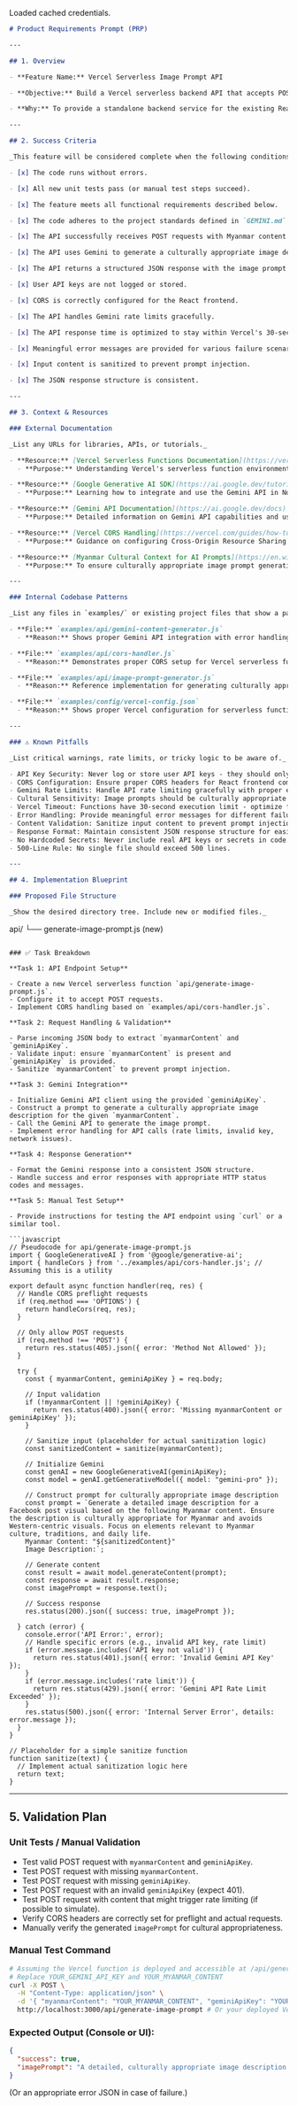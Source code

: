 Loaded cached credentials.
```markdown
# Product Requirements Prompt (PRP)

---

## 1. Overview

- **Feature Name:** Vercel Serverless Image Prompt API

- **Objective:** Build a Vercel serverless backend API that accepts POST requests to generate culturally appropriate image descriptions for Myanmar content using Gemini AI.

- **Why:** To provide a standalone backend service for the existing React frontend to consume, generating detailed, culturally appropriate image prompts for Facebook post visuals.

---

## 2. Success Criteria

_This feature will be considered complete when the following conditions are met:_

- [x] The code runs without errors.

- [x] All new unit tests pass (or manual test steps succeed).

- [x] The feature meets all functional requirements described below.

- [x] The code adheres to the project standards defined in `GEMINI.md`.

- [x] The API successfully receives POST requests with Myanmar content and a Gemini API key.

- [x] The API uses Gemini to generate a culturally appropriate image description.

- [x] The API returns a structured JSON response with the image prompt.

- [x] User API keys are not logged or stored.

- [x] CORS is correctly configured for the React frontend.

- [x] The API handles Gemini rate limits gracefully.

- [x] The API response time is optimized to stay within Vercel's 30-second execution limit.

- [x] Meaningful error messages are provided for various failure scenarios.

- [x] Input content is sanitized to prevent prompt injection.

- [x] The JSON response structure is consistent.

---

## 3. Context & Resources

### External Documentation

_List any URLs for libraries, APIs, or tutorials._

- **Resource:** [Vercel Serverless Functions Documentation](https://vercel.com/docs/concepts/functions/serverless-functions)  
  - **Purpose:** Understanding Vercel's serverless function environment and deployment.

- **Resource:** [Google Generative AI SDK](https://ai.google.dev/tutorials/node_quickstart)  
  - **Purpose:** Learning how to integrate and use the Gemini API in Node.js.

- **Resource:** [Gemini API Documentation](https://ai.google.dev/docs)  
  - **Purpose:** Detailed information on Gemini API capabilities and usage.

- **Resource:** [Vercel CORS Handling](https://vercel.com/guides/how-to-enable-cors)  
  - **Purpose:** Guidance on configuring Cross-Origin Resource Sharing for Vercel functions.

- **Resource:** [Myanmar Cultural Context for AI Prompts](https://en.wikipedia.org/wiki/Culture_of_Myanmar)  
  - **Purpose:** To ensure culturally appropriate image prompt generation.

---

### Internal Codebase Patterns

_List any files in `examples/` or existing project files that show a pattern to follow._

- **File:** `examples/api/gemini-content-generator.js`  
  - **Reason:** Shows proper Gemini API integration with error handling and response formatting for content generation.

- **File:** `examples/api/cors-handler.js`  
  - **Reason:** Demonstrates proper CORS setup for Vercel serverless functions with security considerations.

- **File:** `examples/api/image-prompt-generator.js`  
  - **Reason:** Reference implementation for generating culturally appropriate image prompts using AI.

- **File:** `examples/config/vercel-config.json`  
  - **Reason:** Shows proper Vercel configuration for serverless functions with timeout and environment settings.

---

### ⚠️ Known Pitfalls

_List critical warnings, rate limits, or tricky logic to be aware of._

- API Key Security: Never log or store user API keys - they should only be used for the single request and discarded.
- CORS Configuration: Ensure proper CORS headers for React frontend communication.
- Gemini Rate Limits: Handle API rate limiting gracefully with proper error messages.
- Cultural Sensitivity: Image prompts should be culturally appropriate for Myanmar context - avoid Western-centric visual descriptions.
- Vercel Timeout: Functions have 30-second execution limit - optimize for quick response times.
- Error Handling: Provide meaningful error messages for different failure scenarios (invalid API key, network issues, etc.).
- Content Validation: Sanitize input content to prevent prompt injection attacks.
- Response Format: Maintain consistent JSON response structure for easier frontend integration.
- No Hardcoded Secrets: Never include real API keys or secrets in code. Use `.env` and `.env.example`.
- 500-Line Rule: No single file should exceed 500 lines.

---

## 4. Implementation Blueprint

### Proposed File Structure

_Show the desired directory tree. Include new or modified files._

```
api/
└── generate-image-prompt.js (new)
```

### ✅ Task Breakdown

**Task 1: API Endpoint Setup**

- Create a new Vercel serverless function `api/generate-image-prompt.js`.
- Configure it to accept POST requests.
- Implement CORS handling based on `examples/api/cors-handler.js`.

**Task 2: Request Handling & Validation**

- Parse incoming JSON body to extract `myanmarContent` and `geminiApiKey`.
- Validate input: ensure `myanmarContent` is present and `geminiApiKey` is provided.
- Sanitize `myanmarContent` to prevent prompt injection.

**Task 3: Gemini Integration**

- Initialize Gemini API client using the provided `geminiApiKey`.
- Construct a prompt to generate a culturally appropriate image description for the given `myanmarContent`.
- Call the Gemini API to generate the image prompt.
- Implement error handling for API calls (rate limits, invalid key, network issues).

**Task 4: Response Generation**

- Format the Gemini response into a consistent JSON structure.
- Handle success and error responses with appropriate HTTP status codes and messages.

**Task 5: Manual Test Setup**

- Provide instructions for testing the API endpoint using `curl` or a similar tool.

```javascript
// Pseudocode for api/generate-image-prompt.js
import { GoogleGenerativeAI } from '@google/generative-ai';
import { handleCors } from '../examples/api/cors-handler.js'; // Assuming this is a utility

export default async function handler(req, res) {
  // Handle CORS preflight requests
  if (req.method === 'OPTIONS') {
    return handleCors(req, res);
  }

  // Only allow POST requests
  if (req.method !== 'POST') {
    return res.status(405).json({ error: 'Method Not Allowed' });
  }

  try {
    const { myanmarContent, geminiApiKey } = req.body;

    // Input validation
    if (!myanmarContent || !geminiApiKey) {
      return res.status(400).json({ error: 'Missing myanmarContent or geminiApiKey' });
    }

    // Sanitize input (placeholder for actual sanitization logic)
    const sanitizedContent = sanitize(myanmarContent);

    // Initialize Gemini
    const genAI = new GoogleGenerativeAI(geminiApiKey);
    const model = genAI.getGenerativeModel({ model: "gemini-pro" });

    // Construct prompt for culturally appropriate image description
    const prompt = `Generate a detailed image description for a Facebook post visual based on the following Myanmar content. Ensure the description is culturally appropriate for Myanmar and avoids Western-centric visuals. Focus on elements relevant to Myanmar culture, traditions, and daily life.
    Myanmar Content: "${sanitizedContent}"
    Image Description:`;

    // Generate content
    const result = await model.generateContent(prompt);
    const response = await result.response;
    const imagePrompt = response.text();

    // Success response
    res.status(200).json({ success: true, imagePrompt });

  } catch (error) {
    console.error('API Error:', error);
    // Handle specific errors (e.g., invalid API key, rate limit)
    if (error.message.includes('API key not valid')) {
      return res.status(401).json({ error: 'Invalid Gemini API Key' });
    }
    if (error.message.includes('rate limit')) {
      return res.status(429).json({ error: 'Gemini API Rate Limit Exceeded' });
    }
    res.status(500).json({ error: 'Internal Server Error', details: error.message });
  }
}

// Placeholder for a simple sanitize function
function sanitize(text) {
  // Implement actual sanitization logic here
  return text;
}
```

---

## 5. Validation Plan

### Unit Tests / Manual Validation

- Test valid POST request with `myanmarContent` and `geminiApiKey`.
- Test POST request with missing `myanmarContent`.
- Test POST request with missing `geminiApiKey`.
- Test POST request with an invalid `geminiApiKey` (expect 401).
- Test POST request with content that might trigger rate limiting (if possible to simulate).
- Verify CORS headers are correctly set for preflight and actual requests.
- Manually verify the generated `imagePrompt` for cultural appropriateness.

### Manual Test Command

```bash
# Assuming the Vercel function is deployed and accessible at /api/generate-image-prompt
# Replace YOUR_GEMINI_API_KEY and YOUR_MYANMAR_CONTENT
curl -X POST \
  -H "Content-Type: application/json" \
  -d '{ "myanmarContent": "YOUR_MYANMAR_CONTENT", "geminiApiKey": "YOUR_GEMINI_API_KEY" }' \
  http://localhost:3000/api/generate-image-prompt # Or your deployed Vercel URL
```

### Expected Output (Console or UI):

```json
{
  "success": true,
  "imagePrompt": "A detailed, culturally appropriate image description for Facebook post visuals based on the Myanmar content."
}
```
(Or an appropriate error JSON in case of failure.)
```
